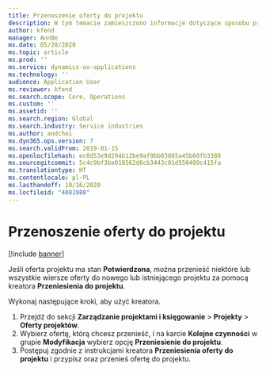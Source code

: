 ```yaml
---
title: Przenoszenie oferty do projektu
description: W tym temacie zamieszczono informacje dotyczące sposobu przeniesienia oferty do nowego lub istniejącego projektu.
author: kfend
manager: AnnBe
ms.date: 05/28/2020
ms.topic: article
ms.prod: ''
ms.service: dynamics-ax-applications
ms.technology: ''
audience: Application User
ms.reviewer: kfend
ms.search.scope: Core, Operations
ms.custom: ''
ms.assetid: ''
ms.search.region: Global
ms.search.industry: Service industries
ms.author: andchoi
ms.dyn365.ops.version: 7
ms.search.validFrom: 2019-01-15
ms.openlocfilehash: ec0d53e9d294b12be9af9bb03885a45b68fb3388
ms.sourcegitcommit: 5c4c9bf3ba018562d6cb3443c01d550489c415fa
ms.translationtype: HT
ms.contentlocale: pl-PL
ms.lasthandoff: 10/16/2020
ms.locfileid: "4081988"
---
```

# <a name="transfer-a-quotation-to-a-project"></a>Przenoszenie oferty do projektu

[!include [banner](../includes/banner.md)]

Jeśli oferta projektu ma stan **Potwierdzona**, można przenieść niektóre lub wszystkie wiersze oferty do nowego lub istniejącego projektu za pomocą kreatora **Przeniesienia do projektu**. 

Wykonaj następujące kroki, aby użyć kreatora.

1. Przejdź do sekcji **Zarządzanie projektami i księgowanie** > **Projekty** > **Oferty projektów**.
2. Wybierz ofertę, którą chcesz przenieść, i na karcie **Kolejne czynności** w grupie **Modyfikacja** wybierz opcję **Przeniesienie do projektu**.
3. Postępuj zgodnie z instrukcjami kreatora **Przeniesienia oferty do projektu** i przypisz oraz przenieś ofertę do projektu.
